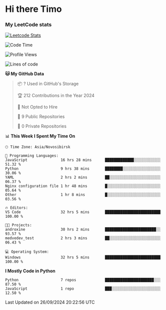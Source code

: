 # Hi there Timo
### My LeetCode stats
[![Leetcode Stats](https://leetcard.jacoblin.cool/przdtl?border=0&radius=20&ext=heatmap&theme=nord)](https://leetcode.com/przdtl)

<!--START_SECTION:waka-->
![Code Time](http://img.shields.io/badge/Code%20Time-368%20hrs%209%20mins-blue)

![Profile Views](http://img.shields.io/badge/Profile%20Views-0-blue)

![Lines of code](https://img.shields.io/badge/From%20Hello%20World%20I%27ve%20Written-80.8%20thousand%20lines%20of%20code-blue)

**🐱 My GitHub Data** 

> 📦 ? Used in GitHub's Storage 
 > 
> 🏆 212 Contributions in the Year 2024
 > 
> 🚫 Not Opted to Hire
 > 
> 📜 9 Public Repositories 
 > 
> 🔑 0 Private Repositories 
 > 
📊 **This Week I Spent My Time On** 

```text
🕑︎ Time Zone: Asia/Novosibirsk

💬 Programming Languages: 
JavaScript               16 hrs 28 mins      █████████████░░░░░░░░░░░░   51.32 % 
Python                   9 hrs 38 mins       ████████░░░░░░░░░░░░░░░░░   30.06 % 
YAML                     2 hrs 2 mins        ██░░░░░░░░░░░░░░░░░░░░░░░   06.37 % 
Nginx configuration file 1 hr 48 mins        █░░░░░░░░░░░░░░░░░░░░░░░░   05.64 % 
Other                    1 hr 8 mins         █░░░░░░░░░░░░░░░░░░░░░░░░   03.56 % 

🔥 Editors: 
VS Code                  32 hrs 5 mins       █████████████████████████   100.00 % 

🐱‍💻 Projects: 
androxine                30 hrs 2 mins       ███████████████████████░░   93.57 % 
medvedev_test            2 hrs 3 mins        ██░░░░░░░░░░░░░░░░░░░░░░░   06.43 % 

💻 Operating System: 
Windows                  32 hrs 5 mins       █████████████████████████   100.00 % 
```

**I Mostly Code in Python** 

```text
Python                   7 repos             ██████████████████████░░░   87.50 % 
JavaScript               1 repo              ███░░░░░░░░░░░░░░░░░░░░░░   12.50 % 
```




 Last Updated on 26/09/2024 20:22:56 UTC
<!--END_SECTION:waka-->
